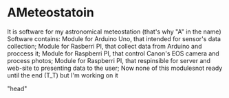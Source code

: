 # AMeteostatoin
It is software for my astronomical meteostation (that's why "A" in the name)
Software contains: 
 Module for Arduino Uno, that intended for sensor's data collection;
 Module for Rasberri PI, that collect data from Arduino and proccess it;
 Module for Raspberri PI, that control Canon's EOS camera and process photos;
 Module for Raspberri PI, that respinsible for server and web-site to presenting data to the user;
Now none of this modulesnot ready until the end (T_T) but I'm working on it
<head> 
 "head"
<head\>
